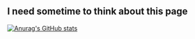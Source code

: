 ## I need sometime to think about this page



[![Anurag's GitHub stats](https://github-readme-stats.vercel.app/api?username=DanielZhong24)](https://github.com/anuraghazra/github-readme-stats)
